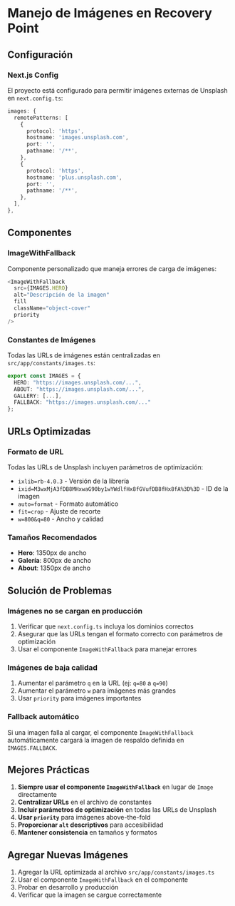 # Manejo de Imágenes en Recovery Point

## Configuración

### Next.js Config
El proyecto está configurado para permitir imágenes externas de Unsplash en `next.config.ts`:

```typescript
images: {
  remotePatterns: [
    {
      protocol: 'https',
      hostname: 'images.unsplash.com',
      port: '',
      pathname: '/**',
    },
    {
      protocol: 'https',
      hostname: 'plus.unsplash.com',
      port: '',
      pathname: '/**',
    },
  ],
},
```

## Componentes

### ImageWithFallback
Componente personalizado que maneja errores de carga de imágenes:

```typescript
<ImageWithFallback
  src={IMAGES.HERO}
  alt="Descripción de la imagen"
  fill
  className="object-cover"
  priority
/>
```

### Constantes de Imágenes
Todas las URLs de imágenes están centralizadas en `src/app/constants/images.ts`:

```typescript
export const IMAGES = {
  HERO: "https://images.unsplash.com/...",
  ABOUT: "https://images.unsplash.com/...",
  GALLERY: [...],
  FALLBACK: "https://images.unsplash.com/..."
};
```

## URLs Optimizadas

### Formato de URL
Todas las URLs de Unsplash incluyen parámetros de optimización:

- `ixlib=rb-4.0.3` - Versión de la librería
- `ixid=M3wxMjA3fDB8MHxwaG90by1wYWdlfHx8fGVufDB8fHx8fA%3D%3D` - ID de la imagen
- `auto=format` - Formato automático
- `fit=crop` - Ajuste de recorte
- `w=800&q=80` - Ancho y calidad

### Tamaños Recomendados
- **Hero**: 1350px de ancho
- **Galería**: 800px de ancho
- **About**: 1350px de ancho

## Solución de Problemas

### Imágenes no se cargan en producción
1. Verificar que `next.config.ts` incluya los dominios correctos
2. Asegurar que las URLs tengan el formato correcto con parámetros de optimización
3. Usar el componente `ImageWithFallback` para manejar errores

### Imágenes de baja calidad
1. Aumentar el parámetro `q` en la URL (ej: `q=80` a `q=90`)
2. Aumentar el parámetro `w` para imágenes más grandes
3. Usar `priority` para imágenes importantes

### Fallback automático
Si una imagen falla al cargar, el componente `ImageWithFallback` automáticamente cargará la imagen de respaldo definida en `IMAGES.FALLBACK`.

## Mejores Prácticas

1. **Siempre usar el componente `ImageWithFallback`** en lugar de `Image` directamente
2. **Centralizar URLs** en el archivo de constantes
3. **Incluir parámetros de optimización** en todas las URLs de Unsplash
4. **Usar `priority`** para imágenes above-the-fold
5. **Proporcionar `alt` descriptivos** para accesibilidad
6. **Mantener consistencia** en tamaños y formatos

## Agregar Nuevas Imágenes

1. Agregar la URL optimizada al archivo `src/app/constants/images.ts`
2. Usar el componente `ImageWithFallback` en el componente
3. Probar en desarrollo y producción
4. Verificar que la imagen se cargue correctamente 